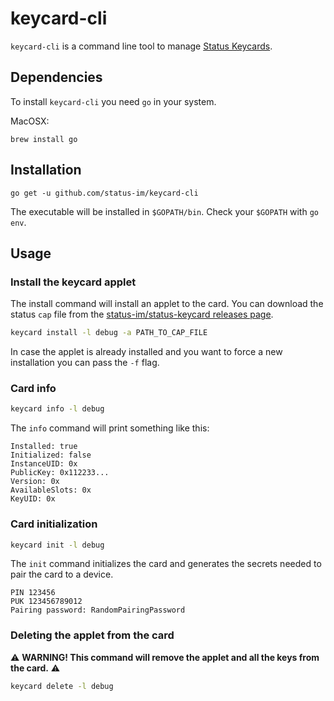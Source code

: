 # keycard-cli

`keycard-cli` is a command line tool to manage [Status Keycards](https://github.com/status-im/status-keycard).

## Dependencies

To install `keycard-cli` you need `go` in your system.

MacOSX:

`brew install go`

## Installation

`go get -u github.com/status-im/keycard-cli`

The executable will be installed in `$GOPATH/bin`.
Check your `$GOPATH` with `go env`.

## Usage

### Install the keycard applet

The install command will install an applet to the card.
You can download the status `cap` file from the [status-im/status-keycard releases page](https://github.com/status-im/status-keycard/releases).

```bash
keycard install -l debug -a PATH_TO_CAP_FILE
```

In case the applet is already installed and you want to force a new installation you can pass the `-f` flag.

### Card info

```bash
keycard info -l debug
```

The `info` command will print something like this:

```
Installed: true
Initialized: false
InstanceUID: 0x
PublicKey: 0x112233...
Version: 0x
AvailableSlots: 0x
KeyUID: 0x
```

### Card initialization


```bash
keycard init -l debug
```

The `init` command initializes the card and generates the secrets needed to pair the card to a device.

```
PIN 123456
PUK 123456789012
Pairing password: RandomPairingPassword
```

### Deleting the applet from the card

:warning: **WARNING! This command will remove the applet and all the keys from the card.** :warning:

```bash
keycard delete -l debug
```
